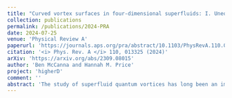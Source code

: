 ```yaml
---
title: "Curved vortex surfaces in four-dimensional superfluids: I. Unequal-frequency double rotations"
collection: publications
permalink: /publications/2024-PRA
date: 2024-07-25
venue: 'Physical Review A'
paperurl: 'https://journals.aps.org/pra/abstract/10.1103/PhysRevA.110.013325'
citation: '<i> Phys. Rev. A </i> 110, 013325 (2024)'
arXiv: 'https://arxiv.org/abs/2309.08015'
author: 'Ben McCanna and Hannah M. Price'
project: 'higherD'
comment: ''
abstract: 'The study of superfluid quantum vortices has long been an important area of research, with previous work naturally focusing on two-dimensional and three-dimensional systems, where rotation stabilises point vortices and line vortices respectively. Interestingly, this physics generalises for a hypothetical four-dimensional (4D) superfluid to include vortex planes, which can have a much richer phenomenology. In this paper, we study the possibility of skewed and curved vortex planes, which have no direct analogue in lower dimensions. By analytically and numerically studying the 4D Gross-Pitaevskii equation, we show that such vortex surfaces can be stabilised and favoured by double rotation with unequal rotation frequencies. Our work raises open questions for further research into the physics of these vortex surfaces and suggests interesting future extensions to tilted vortex surfaces under equal-frequency double rotation and to more realistic 4D models.'
---
```

